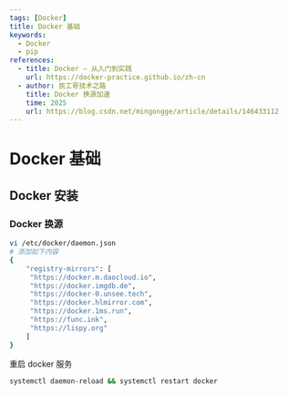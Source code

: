 ```yaml
---
tags: [Docker]
title: Docker 基础
keywords:
  - Docker
  - pip
references:
  - title: Docker — 从入门到实践
    url: https://docker-practice.github.io/zh-cn
  - author: 民工哥技术之路
    title: Docker 换源加速
    time: 2025
    url: https://blog.csdn.net/mingongge/article/details/146433112
---
```


# Docker 基础

## Docker 安装

### Docker 换源

```bash
vi /etc/docker/daemon.json
# 添加如下内容
{
    "registry-mirrors": [
     "https://docker.m.daocloud.io",
     "https://docker.imgdb.de",
     "https://docker-0.unsee.tech",
     "https://docker.hlmirror.com",
     "https://docker.1ms.run",
     "https://func.ink",
     "https://lispy.org"
    ]
}
```

重启 docker 服务

```bash
systemctl daemon-reload && systemctl restart docker
```